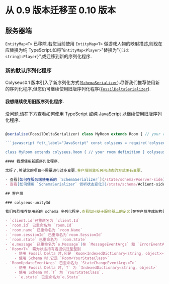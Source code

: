 # 从 0.9 版本迁移至 0.10 版本

## 服务器端

`EntityMap<T>` 已移除.若您当前使用 `EntityMap<T>` 做游戏人物的映射描述,则现在应替换为纯 TypeScript.如将"`EntityMap<Player>`"替换为"`{[id: string]:Player}`",或迁移到新的序列化程序.

### 新的默认序列化程序

Colyseus0.1 版本引入了新序列化方式([`SchemaSerializer`](/state/schema/)).尽管我们推荐使用新的序列化程序,但您仍可继续使用旧版序列化程序([`FossilDeltaSerializer`](/state/fossil-delta/)).

#### 我想继续使用旧版序列化程序.

没问题,请在下方查看如何使用 TypeScript 或纯 JavaScript 以继续使用旧版序列化程序.

```javascript fct\_label="TypeScript" import { Room, FossilDeltaSerializer, serialize } from "colyseus";

@serialize(FossilDeltaSerializer) class MyRoom extends Room { // your room definition } ```

```javascript fct\_label="JavaScript" const colyseus = require('colyseus');

class MyRoom extends colyseus.Room { // your room definition } colyseus.serialize(colyseus.FossilDeltaSerializer)(MyRoom); ```

#### 我想使用新版序列化程序.

太好了,希望您的项目不需要进行过多变更.客户端侧监听房间动态的方式略有变更.

- 查看[如何在服务端使用新的 `SchemaSerializer`](/state/schema/#server-side).
- 查看[如何使用 `SchemaSerializer` 侦听状态变化](/state/schema/#client-side).

## 客户端

### colyseus-unity3d

我们强烈推荐使用新的 schema 序列化程序.查看如何基于服务器上的定义[在客户端生成架构](/state/schema/#client-side-schema-generation).

- `client.id`已重命名为 `client.Id`
- `room.id` 已重命名为 `room.Id`
- `room.name` 已重命名为 `room.Name`
- `room.sessionId` 已重命名为`room.SessionId`
- `room.state` 已重命名为 `room.State`
- `e.message` 已重命名为`e.Message`(在 `MessageEventArgs` 和 `ErrorEventArgs` 上)
- `Room<T>` 需为状态持有者提供泛型型别
    - 使用 Fossil Delta 时,它是 `Room<IndexedDictionary<string, object>>`
    - 使用 Schema 时,它是 `Room<YourStateClass>`
- `RoomUpdateEventArgs` 已重命名为 `StateChangeEventArgs<T>`
    - 使用 Fossil Delta 时,`T` 为 `IndexedDictionary<string, object>`
    - 使用 Schema 时,`T` 为 `YourStateClass`.
    - `e.state` 已重命名为`e.State`
